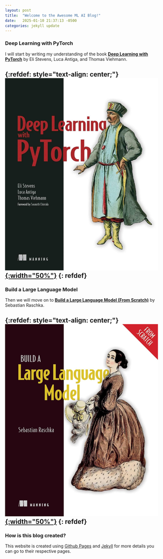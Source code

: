 ```yaml
---
layout: post
title:  "Welcome to the Awesome ML AI Blog!"
date:   2025-01-10 21:37:13 -0500
categories: jekyll update
---
```

### Deep Learning with PyTorch
I will start by writing my understanding of the book **[Deep Learning with PyTorch](https://www.manning.com/books/deep-learning-with-pytorch)** by Eli Stevens, Luca Antiga, and Thomas Viehmann.

{:refdef: style="text-align: center;"}
[![Image](/assets/image/deep_learning_with_python.jpg){:width="50%"}](https://www.manning.com/books/deep-learning-with-pytorch)
{: refdef}
---
  



### Build a Large Language Model

Then we will move on to **[Build a Large Language Model (From Scratch)](https://www.manning.com/books/build-a-large-language-model-from-scratch)** by Sebastian Raschka.

{:refdef: style="text-align: center;"}
[![Image](/assets/image/build_a_large_language_model.jpg){:width="50%"}](https://www.manning.com/books/build-a-large-language-model-from-scratch)
{: refdef}
---
  

  

### How is this blog created?
This website is created using [Github Pages](https://pages.github.com/) and [Jekyll](https://jekyllrb.com/) for more details you can go to their respective pages.